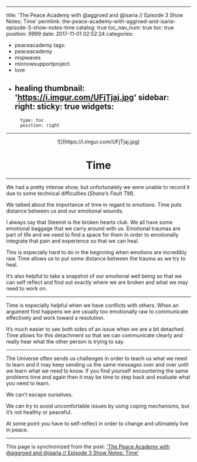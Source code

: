 
---
title: 'The Peace Academy with @aggroed and @isaria // Episode 3 Show Notes: Time'
permlink: the-peace-academy-with-aggroed-and-isaria-episode-3-show-notes-time
catalog: true
toc_nav_num: true
toc: true
position: 9999
date: 2017-11-01 02:52:24
categories:
- peaceacademy
tags:
- peaceacademy
- mspwaves
- minnowsupportproject
- love
- healing
thumbnail: 'https://i.imgur.com/UFjTjaj.jpg'
sidebar:
    right:
        sticky: true
widgets:
    -
        type: toc
        position: right
---


<center> ![](https://i.imgur.com/UFjTjaj.jpg) </center>

# <center> Time </center>


---

We had a pretty intense show, but unfortunately we were unable to record it due to some technical difficulties (*Shane’s Fault TM*).

We talked about the importance of time in regard to emotions.
Time puts distance between us and our emotional wounds.

I always say that Steemit is the broken hearts club. 
We all have some emotional baggage that we carry around with us. 
Emotional traumas are part of life and we need to find a space for them in order to emotionally integrate that pain and experience so that we can heal.

This is especially hard to do in the beginning when emotions are incredibly raw.
Time allows us to put some distance between the trauma as we try to heal.

It’s also helpful to take a snapshot of our emotional well being so that we can self reflect and find out exactly where we are broken and what we may need to work on.



---

Time is especially helpful when we have conflicts with others.
When an argument first happens we are usually too emotionally raw to communicate effectively and work toward a resolution.

It’s much easier to see both sides of an issue when we are a bit detached.
Time allows for this detachment so that we can communicate clearly and really hear what the other person is trying to say.



---

The Universe often sends us challenges in order to teach us what we need to learn and it may keep sending us the same messages over and over until we learn what we need to know.
If you find yourself encountering the same problems time and again then it may be time to step back and evaluate what you need to learn.

We can’t escape ourselves.

We can try to avoid uncomfortable issues by using coping mechanisms, but it’s not healthy or peaceful.

At some point you have to self-reflect in order to change and ultimately live in peace.

- - -

This page is synchronized from the post: ['The Peace Academy with @aggroed and @isaria // Episode 3 Show Notes: Time'](https://steemit.com/@aggroed/the-peace-academy-with-aggroed-and-isaria-episode-3-show-notes-time)
